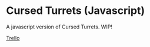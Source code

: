 # Cursed Turrets (Javascript)

A javascript version of Cursed Turrets. WIP!

[Trello](https://trello.com/b/td7OScjt/cursed-turrets)